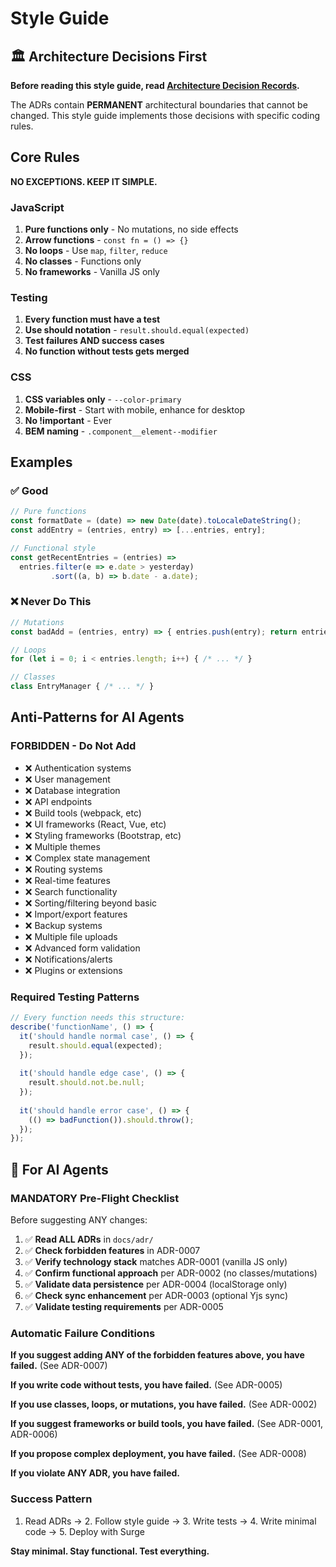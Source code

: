 # Style Guide

## 🏛️ Architecture Decisions First

**Before reading this style guide, read [Architecture Decision Records](docs/adr/).**

The ADRs contain **PERMANENT** architectural boundaries that cannot be changed. This style guide implements those decisions with specific coding rules.

## Core Rules

**NO EXCEPTIONS. KEEP IT SIMPLE.**

### JavaScript
1. **Pure functions only** - No mutations, no side effects
2. **Arrow functions** - `const fn = () => {}`
3. **No loops** - Use `map`, `filter`, `reduce`
4. **No classes** - Functions only
5. **No frameworks** - Vanilla JS only

### Testing
1. **Every function must have a test**
2. **Use should notation** - `result.should.equal(expected)`
3. **Test failures AND success cases**
4. **No function without tests gets merged**

### CSS
1. **CSS variables only** - `--color-primary`
2. **Mobile-first** - Start with mobile, enhance for desktop
3. **No !important** - Ever
4. **BEM naming** - `.component__element--modifier`

## Examples

### ✅ Good
```javascript
// Pure functions
const formatDate = (date) => new Date(date).toLocaleDateString();
const addEntry = (entries, entry) => [...entries, entry];

// Functional style
const getRecentEntries = (entries) => 
  entries.filter(e => e.date > yesterday)
         .sort((a, b) => b.date - a.date);
```

### ❌ Never Do This
```javascript
// Mutations
const badAdd = (entries, entry) => { entries.push(entry); return entries; };

// Loops
for (let i = 0; i < entries.length; i++) { /* ... */ }

// Classes
class EntryManager { /* ... */ }
```

## Anti-Patterns for AI Agents

### FORBIDDEN - Do Not Add
- ❌ Authentication systems
- ❌ User management
- ❌ Database integration
- ❌ API endpoints
- ❌ Build tools (webpack, etc)
- ❌ UI frameworks (React, Vue, etc)
- ❌ Styling frameworks (Bootstrap, etc)
- ❌ Multiple themes
- ❌ Complex state management
- ❌ Routing systems
- ❌ Real-time features
- ❌ Search functionality
- ❌ Sorting/filtering beyond basic
- ❌ Import/export features
- ❌ Backup systems
- ❌ Multiple file uploads
- ❌ Advanced form validation
- ❌ Notifications/alerts
- ❌ Plugins or extensions

### Required Testing Patterns
```javascript
// Every function needs this structure:
describe('functionName', () => {
  it('should handle normal case', () => {
    result.should.equal(expected);
  });
  
  it('should handle edge case', () => {
    result.should.not.be.null;
  });
  
  it('should handle error case', () => {
    (() => badFunction()).should.throw();
  });
});
```

## 🤖 For AI Agents

### MANDATORY Pre-Flight Checklist

Before suggesting ANY changes:

1. ✅ **Read ALL ADRs** in `docs/adr/` 
2. ✅ **Check forbidden features** in ADR-0007
3. ✅ **Verify technology stack** matches ADR-0001 (vanilla JS only)
4. ✅ **Confirm functional approach** per ADR-0002 (no classes/mutations)
5. ✅ **Validate data persistence** per ADR-0004 (localStorage only)
6. ✅ **Check sync enhancement** per ADR-0003 (optional Yjs sync)
7. ✅ **Validate testing requirements** per ADR-0005

### Automatic Failure Conditions

**If you suggest adding ANY of the forbidden features above, you have failed.** (See ADR-0007)

**If you write code without tests, you have failed.** (See ADR-0005)

**If you use classes, loops, or mutations, you have failed.** (See ADR-0002)

**If you suggest frameworks or build tools, you have failed.** (See ADR-0001, ADR-0006)

**If you propose complex deployment, you have failed.** (See ADR-0008)

**If you violate ANY ADR, you have failed.**

### Success Pattern
1. Read ADRs → 2. Follow style guide → 3. Write tests → 4. Write minimal code → 5. Deploy with Surge

**Stay minimal. Stay functional. Test everything.**